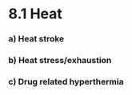 # 8.1 Heat

### a\)  Heat stroke

### b\)  Heat stress/exhaustion

### c\)  Drug related hyperthermia

